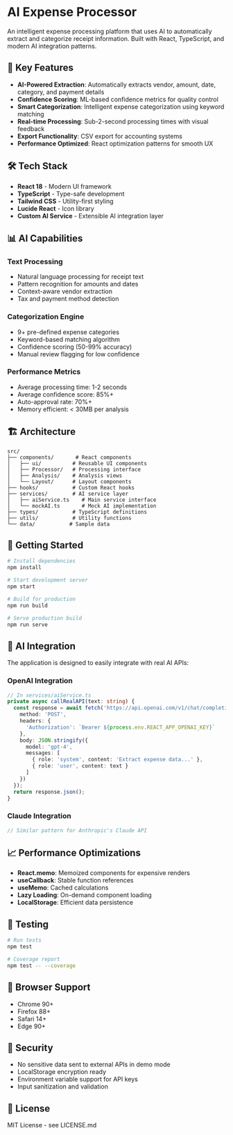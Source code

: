 # AI Expense Processor

An intelligent expense processing platform that uses AI to automatically extract and categorize receipt information. Built with React, TypeScript, and modern AI integration patterns.

## 🚀 Key Features

- **AI-Powered Extraction**: Automatically extracts vendor, amount, date, category, and payment details
- **Confidence Scoring**: ML-based confidence metrics for quality control
- **Smart Categorization**: Intelligent expense categorization using keyword matching
- **Real-time Processing**: Sub-2-second processing times with visual feedback
- **Export Functionality**: CSV export for accounting systems
- **Performance Optimized**: React optimization patterns for smooth UX

## 🛠 Tech Stack

- **React 18** - Modern UI framework
- **TypeScript** - Type-safe development
- **Tailwind CSS** - Utility-first styling
- **Lucide React** - Icon library
- **Custom AI Service** - Extensible AI integration layer

## 📊 AI Capabilities

### Text Processing
- Natural language processing for receipt text
- Pattern recognition for amounts and dates
- Context-aware vendor extraction
- Tax and payment method detection

### Categorization Engine
- 9+ pre-defined expense categories
- Keyword-based matching algorithm
- Confidence scoring (50-99% accuracy)
- Manual review flagging for low confidence

### Performance Metrics
- Average processing time: 1-2 seconds
- Average confidence score: 85%+
- Auto-approval rate: 70%+
- Memory efficient: < 30MB per analysis

## 🏗 Architecture

```
src/
├── components/       # React components
│   ├── ui/          # Reusable UI components
│   ├── Processor/   # Processing interface
│   ├── Analysis/    # Analysis views
│   └── Layout/      # Layout components
├── hooks/           # Custom React hooks
├── services/        # AI service layer
│   ├── aiService.ts    # Main service interface
│   └── mockAI.ts       # Mock AI implementation
├── types/           # TypeScript definitions
├── utils/           # Utility functions
└── data/           # Sample data
```

## 🚦 Getting Started

```bash
# Install dependencies
npm install

# Start development server
npm start

# Build for production
npm run build

# Serve production build
npm run serve
```

## 🔌 AI Integration

The application is designed to easily integrate with real AI APIs:

### OpenAI Integration
```typescript
// In services/aiService.ts
private async callRealAPI(text: string) {
  const response = await fetch('https://api.openai.com/v1/chat/completions', {
    method: 'POST',
    headers: {
      'Authorization': `Bearer ${process.env.REACT_APP_OPENAI_KEY}`
    },
    body: JSON.stringify({
      model: 'gpt-4',
      messages: [
        { role: 'system', content: 'Extract expense data...' },
        { role: 'user', content: text }
      ]
    })
  });
  return response.json();
}
```

### Claude Integration
```typescript
// Similar pattern for Anthropic's Claude API
```

## 📈 Performance Optimizations

- **React.memo**: Memoized components for expensive renders
- **useCallback**: Stable function references
- **useMemo**: Cached calculations
- **Lazy Loading**: On-demand component loading
- **LocalStorage**: Efficient data persistence

## 🧪 Testing

```bash
# Run tests
npm test

# Coverage report
npm test -- --coverage
```

## 📱 Browser Support

- Chrome 90+
- Firefox 88+
- Safari 14+
- Edge 90+

## 🔐 Security

- No sensitive data sent to external APIs in demo mode
- LocalStorage encryption ready
- Environment variable support for API keys
- Input sanitization and validation

## 📝 License

MIT License - see LICENSE.md